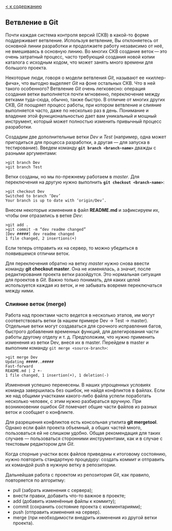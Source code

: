 [< к содержанию](readme.md)

## Ветвление в Git 

Почти каждая система контроля версий (СКВ) в какой-то форме поддерживает ветвление. Используя ветвление, Вы отклоняетесь от основной линии разработки и продолжаете работу независимо от неё, не вмешиваясь в основную линию. Во многих СКВ создание веток — это очень затратный процесс, часто требующий создания новой копии каталога с исходным кодом, что может занять много времени для большого проекта.

Некоторые люди, говоря о модели ветвления *Git*, называют ее «киллер-фича», что выгодно выделяет *Git* на фоне остальных СКВ. Что в ней такого особенного? Ветвление *Git* очень легковесно: операция создания ветки выполняется почти мгновенно, переключение между ветками туда-сюда, обычно, также быстро. В отличие от многих других СКВ, *Git* поощряет процесс работы, при котором ветвление и слияние выполняется часто, даже по несколько раз в день. Понимание и владение этой функциональностью дает вам уникальный и мощный инструмент, который может полностью изменить привычный процесс разработки.

Создадим две дополнительные ветки *Dev* и *Test* (например, одна может пригодиться для процесса разработки, а другая — для запуска в тестирование). Введем команду **`git branch <branch-name>`** дважды с разными аргументами: 
```
>git branch Dev
>git branch Test
```
Ветки созданы, но мы по-прежнему работаем в *master*. Для переключения на другую нужно выполнить **`git checkout <branch-name>`**:
```
>git checkout Dev
Switched to branch ‘Dev’
Your branch is up to date with ‘origin/Dev’.
```
Внесем некоторые изменения в файл **README.md** и зафиксируем их, чтобы они отразились в ветке *Dev*:

```
>git add .
>git commit -m “dev readme changed”
[Dev #####] dev readme changed
1 file changed, 2 insertions(+)
```
Если теперь отправить их на сервер, то можно убедиться в появившемся отличии веток.

Для переключения обратно на ветку *master* нужно снова ввести команду **git checkout master**. Она не изменялась, а значит, после редактирования проекта ветки разойдутся. Это нормальная ситуация для проектов в *Git*. Важно только понимать, для каких целей используется каждая из веток, и не забывать вовремя переключаться между ними.

### Слияние веток (merge)
Работа над проектами часто ведется в несколько этапов, им могут соответствовать ветки (в нашем примере Dev → Test → master). Отдельные ветки могут создаваться для срочного исправления багов, быстрого добавления временных функций, для делегирования части работы другому отделу и т. д. Предположим, что нужно применить изменения из ветки Dev, внеся их в master. Перейдем в master и выполним команду `git merge <source-branch>`:
```
>git merge Dev
Updating #####..#####
Fast-forward
README.md | 2 +-
1 file changed, 1 insertion(+), 1 deletion(-)
```

Изменения успешно перенесены. В наших упрощенных условиях команда завершилась без ошибок, не найдя конфликтов в файлах. Если же над общими участками какого-либо файла успели поработать несколько человек, с этим нужно разбираться вручную. При возникновении ошибок *Git* помечает общие части файлов из разных веток и сообщает о конфликте.

Для разрешения конфликтов есть консольная утилита **git mergetool**. Однако если файл проекта объемный, а общих частей много, пользоваться ей не слишком удобно. Общая рекомендация для таких случаев — пользоваться сторонними инструментами, как и в случае с текстовым редактором для *Git*.

Когда спорные участки всех файлов приведены к итоговому состоянию, нужно повторить стандартную процедуру: создать коммит и отправить их командой push в нужную ветку в репозитории.

Дальнейшая работа с проектом из репозитория *Git*, как правило, повторяется по алгоритму:
* pull (забрать изменения с сервера);
* внести правки, добавить что-то важное в проекте;
* add (добавить изменённые файлы к коммиту);
* commit (сохранить состояние проекта с комментариями);
* push (отправить изменения на сервер).
* merge (при необходимости внедрить изменения из другой ветки проекта).